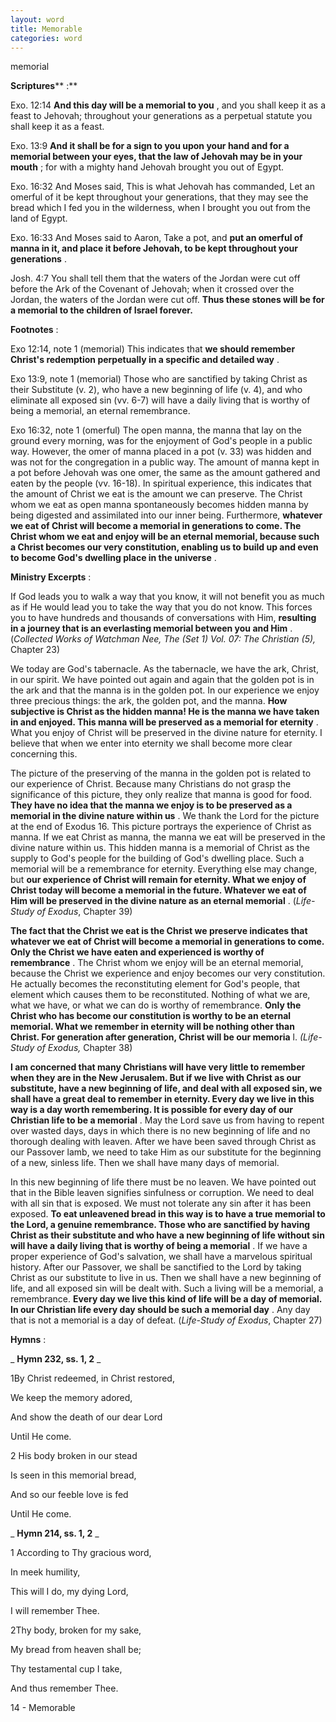 ```yaml
---
layout: word
title: Memorable
categories: word
---
```


memorial

**Scriptures**** :**

Exo. 12:14 **And this day will be a memorial to you** , and you shall keep it as a feast to Jehovah; throughout your generations as a perpetual statute you shall keep it as a feast.

Exo. 13:9 **And it shall be for a sign to you upon your hand and for a memorial between your eyes, that the law of Jehovah may be in your mouth** ; for with a mighty hand Jehovah brought you out of Egypt.

Exo. 16:32 And Moses said, This is what Jehovah has commanded, Let an omerful of it be kept throughout your generations, that they may see the bread which I fed you in the wilderness, when I brought you out from the land of Egypt.

Exo. 16:33 And Moses said to Aaron, Take a pot, and **put an omerful of manna in it, and place it before Jehovah, to be kept throughout your generations** .

Josh. 4:7 You shall tell them that the waters of the Jordan were cut off before the Ark of the Covenant of Jehovah; when it crossed over the Jordan, the waters of the Jordan were cut off. **Thus these stones will be for a memorial to the children of Israel forever.**

**Footnotes** :

Exo 12:14, note 1 (memorial) This indicates that **we should remember Christ's redemption perpetually in a specific and detailed way** .

Exo 13:9, note 1 (memorial) Those who are sanctified by taking Christ as their Substitute (v. 2), who have a new beginning of life (v. 4), and who eliminate all exposed sin (vv. 6-7) will have a daily living that is worthy of being a memorial, an eternal remembrance.

Exo 16:32, note 1 (omerful) The open manna, the manna that lay on the ground every morning, was for the enjoyment of God's people in a public way. However, the omer of manna placed in a pot (v. 33) was hidden and was not for the congregation in a public way. The amount of manna kept in a pot before Jehovah was one omer, the same as the amount gathered and eaten by the people (vv. 16-18). In spiritual experience, this indicates that the amount of Christ we eat is the amount we can preserve. The Christ whom we eat as open manna spontaneously becomes hidden manna by being digested and assimilated into our inner being. Furthermore, **whatever we eat of Christ will become a memorial in generations to come. The Christ whom we eat and enjoy will be an eternal memorial, because such a Christ becomes our very constitution, enabling us to build up and even to become God's dwelling place in the universe** .

**Ministry Excerpts** :

If God leads you to walk a way that you know, it will not benefit you as much as if He would lead you to take the way that you do not know. This forces you to have hundreds and thousands of conversations with Him, **resulting in a journey that is an everlasting memorial between you and Him** . (_Collected Works of Watchman Nee, The (Set 1) Vol. 07: The Christian (5),_ Chapter 23)

We today are God's tabernacle. As the tabernacle, we have the ark, Christ, in our spirit. We have pointed out again and again that the golden pot is in the ark and that the manna is in the golden pot. In our experience we enjoy three precious things: the ark, the golden pot, and the manna. **How subjective is Christ as the hidden manna! He is the manna we have taken in and enjoyed. This manna will be preserved as a memorial for eternity** . What you enjoy of Christ will be preserved in the divine nature for eternity. I believe that when we enter into eternity we shall become more clear concerning this.

The picture of the preserving of the manna in the golden pot is related to our experience of Christ. Because many Christians do not grasp the significance of this picture, they only realize that manna is good for food. **They have no idea that the manna we enjoy is to be preserved as a memorial in the divine nature within us** . We thank the Lord for the picture at the end of Exodus 16. This picture portrays the experience of Christ as manna. If we eat Christ as manna, the manna we eat will be preserved in the divine nature within us. This hidden manna is a memorial of Christ as the supply to God's people for the building of God's dwelling place. Such a memorial will be a remembrance for eternity. Everything else may change, but **our experience of Christ will remain for eternity. What we enjoy of Christ today will become a memorial in the future. Whatever we eat of Him will be preserved in the divine nature as an eternal memorial** . (_Life-Study of Exodus_, Chapter 39)

**The fact that the Christ we eat is the Christ we preserve indicates that whatever we eat of Christ will become a memorial in generations to come. Only the Christ we have eaten and experienced is worthy of remembrance** . The Christ whom we enjoy will be an eternal memorial, because the Christ we experience and enjoy becomes our very constitution. He actually becomes the reconstituting element for God's people, that element which causes them to be reconstituted. Nothing of what we are, what we have, or what we can do is worthy of remembrance. **Only the Christ who has become our constitution is worthy to be an eternal memorial. What we remember in eternity will be nothing other than Christ. For generation after generation, Christ will be our memoria** l. _(Life-Study of Exodus,_ Chapter 38)

**I am concerned that many Christians will have very little to remember when they are in the New Jerusalem. But if we live with Christ as our substitute, have a new beginning of life, and deal with all exposed sin, we shall have a great deal to remember in eternity. Every day we live in this way is a day worth remembering. It is possible for every day of our Christian life to be a memorial** . May the Lord save us from having to repent over wasted days, days in which there is no new beginning of life and no thorough dealing with leaven. After we have been saved through Christ as our Passover lamb, we need to take Him as our substitute for the beginning of a new, sinless life. Then we shall have many days of memorial.

In this new beginning of life there must be no leaven. We have pointed out that in the Bible leaven signifies sinfulness or corruption. We need to deal with all sin that is exposed. We must not tolerate any sin after it has been exposed. **To eat unleavened bread in this way is to have a true memorial to the Lord, a genuine remembrance. Those who are sanctified by having Christ as their substitute and who have a new beginning of life without sin will have a daily living that is worthy of being a memorial** . If we have a proper experience of God's salvation, we shall have a marvelous spiritual history. After our Passover, we shall be sanctified to the Lord by taking Christ as our substitute to live in us. Then we shall have a new beginning of life, and all exposed sin will be dealt with. Such a living will be a memorial, a remembrance. **Every day we live this kind of life will be a day of memorial. In our Christian life every day should be such a memorial day** . Any day that is not a memorial is a day of defeat. (_Life-Study of Exodus_, Chapter 27)

**Hymns** :

_ **Hymn 232, ss. 1, 2** _

1By Christ redeemed, in Christ restored,

We keep the memory adored,

And show the death of our dear Lord

Until He come.

2 His body broken in our stead

Is seen in this memorial bread,

And so our feeble love is fed

Until He come.

_ **Hymn 214, ss. 1, 2** _

1 According to Thy gracious word,

In meek humility,

This will I do, my dying Lord,

I will remember Thee.

2Thy body, broken for my sake,

My bread from heaven shall be;

Thy testamental cup I take,

And thus remember Thee.

14 - Memorable
